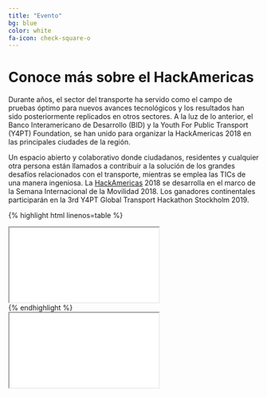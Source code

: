 ```yaml
---
title: "Evento"
bg: blue
color: white
fa-icon: check-square-o
---
```




# Conoce más sobre el HackAmericas




Durante años, el sector del transporte ha servido como el campo de pruebas óptimo para nuevos avances tecnológicos y los resultados han sido posteriormente replicados en otros sectores. A la luz de lo anterior, el Banco Interamericano de Desarrollo (BID) y la Youth For Public Transport (Y4PT) Foundation, se han unido para organizar la HackAmericas 2018 en las principales ciudades de la región. 

Un espacio abierto y colaborativo donde ciudadanos, residentes y cualquier otra persona están llamados a contribuir a la solución de los grandes desafíos relacionados con el transporte, mientras se emplea las TICs de una manera ingeniosa. La [HackAmericas](http://www.hackamericas.org) 2018 se desarrolla en el marco de la Semana Internacional de la Movilidad 2018. Los ganadores continentales participarán en la 3rd Y4PT Global Transport Hackathon Stockholm 2019.

{% highlight html linenos=table %}
<div class="icontain">
  <iframe src="//www.youtube.com/watch?v=STbse2hKzvE" allowfullscreen></iframe>
</div>
{% endhighlight %}


<div class="icontain"><iframe src="//www.youtube.com/watch?v=STbse2hKzvE" allowfullscreen></iframe></div>
